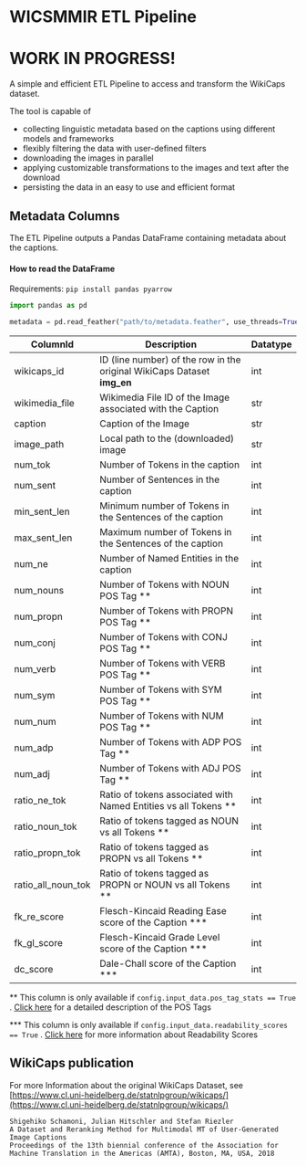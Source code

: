 # WICSMMIR ETL Pipeline

# WORK IN PROGRESS!

A simple and efficient ETL Pipeline to access and transform the WikiCaps dataset.

The  tool is capable of
- collecting linguistic metadata based on the captions using different models and frameworks
- flexibly filtering the data with user-defined filters
- downloading the images in parallel
- applying customizable transformations to the images and text after the download
- persisting the data in an easy to use and efficient format

## Metadata Columns

The ETL Pipeline outputs a Pandas DataFrame containing metadata about the captions.

#### How to read the DataFrame

Requirements:
`pip install pandas pyarrow`

```python
import pandas as pd

metadata = pd.read_feather("path/to/metadata.feather", use_threads=True)
```

| ColumnId			| Description																| Datatype	|
|-------------------|---------------------------------------------------------------------------|-----------|
| wikicaps_id		| ID (line number) of the row in the original WikiCaps Dataset __img_en__ 	| int		|
| wikimedia_file    | Wikimedia File ID of the Image associated with the Caption				| str		|
| caption			| Caption of the Image														| str		|
| image_path		| Local path to the (downloaded) image										| str		|
| num_tok			| Number of Tokens in the caption											| int		|
| num_sent			| Number of Sentences in the caption										| int		|
| min_sent_len		| Minimum number of Tokens in the Sentences of the caption					| int		|
| max_sent_len		| Maximum number of Tokens in the Sentences of the caption					| int		|
| num_ne			| Number of Named Entities in the caption									| int		|
| num_nouns			| Number of Tokens with NOUN POS Tag **										| int		|
| num_propn			| Number of Tokens with PROPN POS Tag **									| int		|
| num_conj			| Number of Tokens with CONJ POS Tag **										| int		|
| num_verb			| Number of Tokens with VERB POS Tag **										| int		|
| num_sym			| Number of Tokens with SYM POS Tag **										| int		|
| num_num			| Number of Tokens with NUM POS Tag **										| int		|
| num_adp			| Number of Tokens with ADP POS Tag **										| int		|
| num_adj			| Number of Tokens with ADJ POS Tag **										| int		|
| ratio_ne_tok		| Ratio of tokens associated with Named Entities vs all Tokens **			| int		|
| ratio_noun_tok	| Ratio of tokens tagged as NOUN vs all Tokens **							| int		|
| ratio_propn_tok	| Ratio of tokens tagged as PROPN vs all Tokens **							| int		|
| ratio_all_noun_tok| Ratio of tokens tagged as PROPN or NOUN vs all Tokens **					| int		|
| fk_re_score		| Flesch-Kincaid Reading Ease score of the Caption ***						| int		|
| fk_gl_score		| Flesch-Kincaid Grade Level score of the Caption ***						| int		|
| dc_score			| Dale-Chall score of the Caption ***										| int		|

** This column is only available if `config.input_data.pos_tag_stats == True`
. [Click here](https://universaldependencies.org/docs/u/pos/) for a detailed description of the POS Tags

*** This column is only available if `config.input_data.readability_scores == True`
. [Click here](https://en.wikipedia.org/wiki/List_of_readability_tests_and_formulas) for more information about
Readability Scores

## WikiCaps publication
For more Information about the original WikiCaps Dataset, see [https://www.cl.uni-heidelberg.de/statnlpgroup/wikicaps/](https://www.cl.uni-heidelberg.de/statnlpgroup/wikicaps/)

```
Shigehiko Schamoni, Julian Hitschler and Stefan Riezler
A Dataset and Reranking Method for Multimodal MT of User-Generated Image Captions
Proceedings of the 13th biennial conference of the Association for Machine Translation in the Americas (AMTA), Boston, MA, USA, 2018
```

